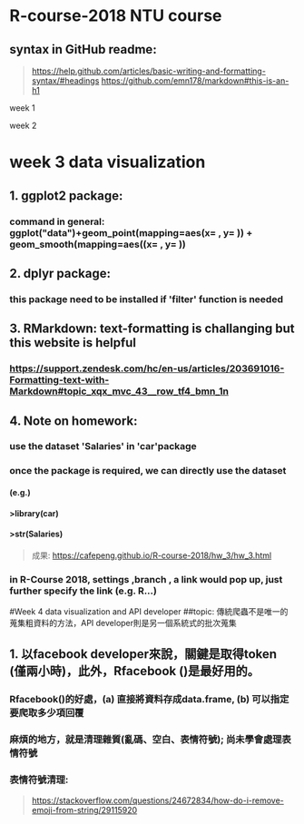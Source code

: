 # R-course-2018 NTU course
## syntax in GitHub readme: 
> https://help.github.com/articles/basic-writing-and-formatting-syntax/#headings
> https://github.com/emn178/markdown#this-is-an-h1

week 1

week 2


# week 3 data visualization
## 1. ggplot2 package: 
### command in general: ggplot("data")+geom_point(mapping=aes(x= , y= )) + geom_smooth(mapping=aes((x= , y= )) 
## 2. dplyr package:
### this package need to be installed if 'filter' function is needed
## 3. RMarkdown: text-formatting is challanging but this website is helpful 
### https://support.zendesk.com/hc/en-us/articles/203691016-Formatting-text-with-Markdown#topic_xqx_mvc_43__row_tf4_bmn_1n
## 4. Note on homework:
### use the dataset 'Salaries' in 'car'package
### once the package is required, we can directly use the dataset
#### (e.g.)
#### >library(car)
#### >str(Salaries)

> 成果: https://cafepeng.github.io/R-course-2018/hw_3/hw_3.html
### in R-Course 2018, settings ,branch , a link would pop up, just further specify the link (e.g. R...)

#Week 4 data visualization and API developer
##topic: 傳統爬蟲不是唯一的蒐集粗資料的方法，API developer則是另一個系統式的批次蒐集
## 1. 以facebook developer來說，關鍵是取得token (僅兩小時)，此外，Rfacebook ()是最好用的。
### Rfacebook()的好處，(a) 直接將資料存成data.frame, (b) 可以指定要爬取多少項回覆 
### 麻煩的地方，就是清理雜質(亂碼、空白、表情符號); 尚未學會處理表情符號 
### 表情符號清理: 
> https://stackoverflow.com/questions/24672834/how-do-i-remove-emoji-from-string/29115920
